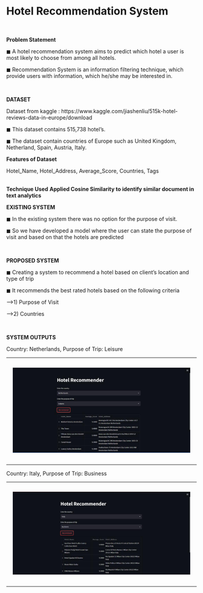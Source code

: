 <h1>Hotel Recommendation System</h1> 

<br>

<strong>Problem Statement</strong>
<p>◼ A hotel recommendation system aims to predict which hotel a user is most likely to choose from among all hotels.</p>
<p>◼ Recommendation System is an information filtering technique, which provide users with information, which he/she may be interested in.</p>
<br>

<strong>DATASET</strong>
<p>Dataset from kaggle : https://www.kaggle.com/jiashenliu/515k-hotel-reviews-data-in-europe/download</p>
<p>◼ This dataset contains 515,738 hotel’s.</p>
<p>◼ The dataset contain countries of Europe such as United Kingdom, Netherland, Spain, Austria, Italy.</p>
<strong>Features of Dataset</strong>
<p>Hotel_Name, Hotel_Address, Average_Score, Countries, Tags</p>
<br>
<strong>Technique Used</strong>
<strong>Applied Cosine Similarity to identify similar document in text analytics</strong>
<br>

<strong>EXISTING SYSTEM</strong>
<p>◼ In the existing system there was no option for the purpose of visit.</p>
<p>◼ So we have developed a model where the user can state the purpose of visit and based on that the hotels are predicted</p>
<br>

<strong>PROPOSED SYSTEM</strong>
<p>◼ Creating a system to recommend a hotel based on client’s location and type of trip</p>
<p>◼ It recommends the best rated hotels based on the following criteria</p>
<p>-->1) Purpose of Visit</p>
<p>-->2) Countries</p>
<br>

<strong>SYSTEM OUTPUTS</strong>
<p>Country: Netherlands, Purpose of Trip: Leisure</p>
<table><tr>
<td> 
  <p align="center" style="padding: 10px">
    <img alt="Forwarding" src="/images/Output1.jpg" width="900">
    <br>
  </p> 
  
</td>
</tr></table>
<p>Country: Italy, Purpose of Trip: Business</p>
<table><tr>
<td> 
  <p align="center" style="padding: 10px">
    <img alt="Forwarding" src="/images/Output2.jpg" width="850">
    <br>
  </p>
</td>
</tr></table>
